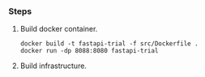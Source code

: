 ### Steps
1. Build docker container. 
    ```
    docker build -t fastapi-trial -f src/Dockerfile .
    docker run -dp 8088:8080 fastapi-trial
    ```
2. Build infrastructure. 